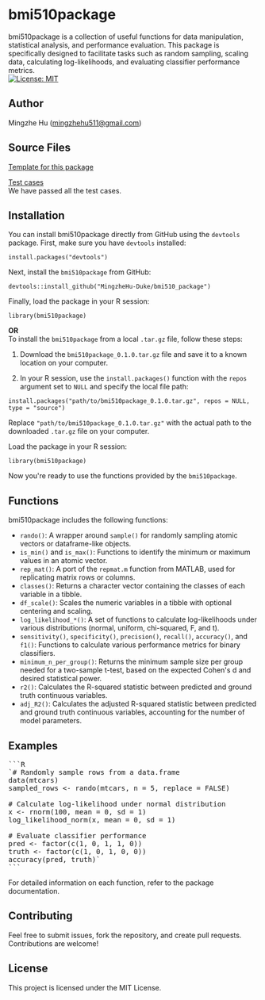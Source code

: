 bmi510package
=============

bmi510package is a collection of useful functions for data manipulation, statistical analysis, and performance evaluation. This package is specifically designed to facilitate tasks such as random sampling, scaling data, calculating log-likelihoods, and evaluating classifier performance metrics.  
[![License: MIT](https://img.shields.io/badge/License-MIT-yellow.svg)](https://opensource.org/licenses/MIT)

Author
------------
Mingzhe Hu (mingzhehu511@gmail.com)

Source Files
------------
[Template for this package](https://drive.google.com/file/d/109bZOR28oshNCSbml-mYg_7tyqK4kBXm/view?usp=share_link)

[Test cases](https://drive.google.com/file/d/10UJXtxxI705BaEKzZaFvNyP9PEjr9xyq/view?usp=share_link)  
We have passed all the test cases.


Installation
------------

You can install bmi510package directly from GitHub using the `devtools` package. First, make sure you have `devtools` installed:


`install.packages("devtools")`

Next, install the `bmi510package` from GitHub:


`devtools::install_github("MingzheHu-Duke/bmi510_package")`

Finally, load the package in your R session:


`library(bmi510package)`  

**OR**  
To install the `bmi510package` from a local `.tar.gz` file, follow these steps:

1.  Download the `bmi510package_0.1.0.tar.gz` file and save it to a known location on your computer.

2.  In your R session, use the `install.packages()` function with the `repos` argument set to `NULL` and specify the local file path:


`install.packages("path/to/bmi510package_0.1.0.tar.gz", repos = NULL, type = "source")`

Replace `"path/to/bmi510package_0.1.0.tar.gz"` with the actual path to the downloaded `.tar.gz` file on your computer.

Load the package in your R session:

`library(bmi510package)`

Now you're ready to use the functions provided by the `bmi510package`.

Functions
---------

bmi510package includes the following functions:

-   `rando()`: A wrapper around `sample()` for randomly sampling atomic vectors or dataframe-like objects.
-   `is_min()` and `is_max()`: Functions to identify the minimum or maximum values in an atomic vector.
-   `rep_mat()`: A port of the `repmat.m` function from MATLAB, used for replicating matrix rows or columns.
-   `classes()`: Returns a character vector containing the classes of each variable in a tibble.
-   `df_scale()`: Scales the numeric variables in a tibble with optional centering and scaling.
-   `log_likelihood_*()`: A set of functions to calculate log-likelihoods under various distributions (normal, uniform, chi-squared, F, and t).
-   `sensitivity()`, `specificity()`, `precision()`, `recall()`, `accuracy()`, and `f1()`: Functions to calculate various performance metrics for binary classifiers.
-   `minimum_n_per_group()`: Returns the minimum sample size per group needed for a two-sample t-test, based on the expected Cohen's d and desired statistical power.
-   `r2()`: Calculates the R-squared statistic between predicted and ground truth continuous variables.
-   `adj_R2()`: Calculates the adjusted R-squared statistic between predicted and ground truth continuous variables, accounting for the number of model parameters.

Examples
--------
<pre>
```R
`# Randomly sample rows from a data.frame
data(mtcars)
sampled_rows <- rando(mtcars, n = 5, replace = FALSE)

# Calculate log-likelihood under normal distribution
x <- rnorm(100, mean = 0, sd = 1)
log_likelihood_norm(x, mean = 0, sd = 1)

# Evaluate classifier performance
pred <- factor(c(1, 0, 1, 1, 0))
truth <- factor(c(1, 0, 1, 0, 0))
accuracy(pred, truth)`
```
</pre>

For detailed information on each function, refer to the package documentation.

Contributing
------------

Feel free to submit issues, fork the repository, and create pull requests. Contributions are welcome!

License
-------

This project is licensed under the MIT License.
